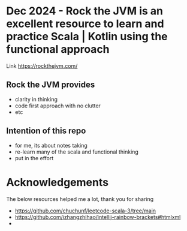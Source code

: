 # Dec 2024 - Rock the JVM is an excellent resource to learn and practice Scala | Kotlin using the functional approach

Link  https://rockthejvm.com/

## Rock the JVM provides
- clarity in thinking
- code first approach with no clutter
- etc

## Intention of this repo
- for me, its about notes taking
- re-learn many of the scala and functional thinking
- put in the effort

# Acknowledgements

The below resources helped me a lot, thank you for sharing

- https://github.com/chuchunf/leetcode-scala-3/tree/main
- https://github.com/izhangzhihao/intellij-rainbow-brackets#htmlxml
- 